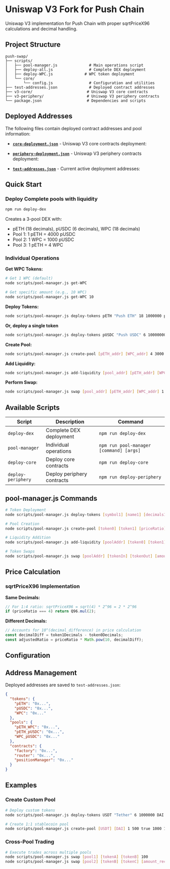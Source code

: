# Uniswap V3 Fork for Push Chain

Uniswap V3 implementation for Push Chain with proper sqrtPriceX96 calculations and decimal handling.

## Project Structure

```
push-swap/
├── scripts/
│   ├── pool-manager.js              # Main operations script
│   ├── deploy-all.js                # Complete DEX deployment
│   ├── deploy-WPC.js              # WPC token deployment
│   └── core/
│       └── config.js                # Configuration and utilities
├── test-addresses.json              # Deployed contract addresses
├── v3-core/                        # Uniswap V3 core contracts
├── v3-periphery/                   # Uniswap V3 periphery contracts  
└── package.json                    # Dependencies and scripts
```

## Deployed Addresses

The following files contain deployed contract addresses and pool information:

- **[`core-deployment.json`](./core-deployment.json)** - Uniswap V3 core contracts deployment:

- **[`periphery-deployment.json`](./periphery-deployment.json)** - Uniswap V3 periphery contracts deployment:

- **[`test-addresses.json`](./test-addresses.json)** - Current active deployment addresses:


## Quick Start

### Deploy Complete pools with liquidity
```bash
npm run deploy-dex
```

Creates a 3-pool DEX with:
- pETH (18 decimals), pUSDC (6 decimals), WPC (18 decimals)
- Pool 1: 1 pETH = 4000 pUSDC
- Pool 2: 1 WPC = 1000 pUSDC  
- Pool 3: 1 pETH = 4 WPC

### Individual Operations

**Get WPC Tokens:**
```bash
# Get 1 WPC (default)
node scripts/pool-manager.js get-WPC

# Get specific amount (e.g., 10 WPC)
node scripts/pool-manager.js get-WPC 10
```

**Deploy Tokens:**
```bash
node scripts/pool-manager.js deploy-tokens pETH "Push ETH" 18 1000000 pUSDC "Push USDC" 6 10000000
```

**Or, deploy a single token**
```bash
node scripts/pool-manager.js deploy-tokens pUSDC "Push USDC" 6 10000000
```

**Create Pool:**
```bash
node scripts/pool-manager.js create-pool [pETH_addr] [WPC_addr] 4 3000 true 1 4
```

**Add Liquidity:**
```bash
node scripts/pool-manager.js add-liquidity [pool_addr] [pETH_addr] [WPC_addr] 1 4  
```

**Perform Swap:**
```bash
node scripts/pool-manager.js swap [pool_addr] [pETH_addr] [WPC_addr] 1
```

## Available Scripts

| Script | Description | Command |
|--------|-------------|---------|
| `deploy-dex` | Complete DEX deployment | `npm run deploy-dex` |
| `pool-manager` | Individual operations | `npm run pool-manager [command] [args]` |
| `deploy-core` | Deploy core contracts | `npm run deploy-core` |
| `deploy-periphery` | Deploy periphery contracts | `npm run deploy-periphery` |

## pool-manager.js Commands

```bash
# Token Deployment
node scripts/pool-manager.js deploy-tokens [symbol1] [name1] [decimals1] [supply1] [symbol2] [name2] [decimals2] [supply2]

# Pool Creation  
node scripts/pool-manager.js create-pool [token0] [token1] [priceRatio] [fee] [addLiquidity] [amount0] [amount1]

# Liquidity Addition
node scripts/pool-manager.js add-liquidity [poolAddr] [token0] [token1] [amount0] [amount1]

# Token Swaps
node scripts/pool-manager.js swap [poolAddr] [tokenIn] [tokenOut] [amountIn]
```

## Price Calculation

### sqrtPriceX96 Implementation

**Same Decimals:**
```javascript
// For 1:4 ratio: sqrtPriceX96 = sqrt(4) * 2^96 = 2 * 2^96
if (priceRatio === 4) return Q96.mul(2);
```

**Different Decimals:**
```javascript
// Accounts for 10^(decimal_difference) in price calculation
const decimalDiff = token1Decimals - token0Decimals;
const adjustedRatio = priceRatio * Math.pow(10, decimalDiff);
```

## Configuration

## Address Management

Deployed addresses are saved to `test-addresses.json`:

```json
{
  "tokens": {
    "pETH": "0x...",
    "pUSDC": "0x...", 
    "WPC": "0x..."
  },
  "pools": {
    "pETH_WPC": "0x...",
    "pETH_pUSDC": "0x...",
    "WPC_pUSDC": "0x..."
  },
  "contracts": {
    "factory": "0x...",
    "router": "0x...",
    "positionManager": "0x..."
  }
}
```

## Examples

### Create Custom Pool
```bash
# Deploy custom tokens
node scripts/pool-manager.js deploy-tokens USDT "Tether" 6 1000000 DAI "Dai" 18 1000000

# Create 1:1 stablecoin pool  
node scripts/pool-manager.js create-pool [USDT] [DAI] 1 500 true 1000 1000
```

### Cross-Pool Trading
```bash
# Execute trades across multiple pools
node scripts/pool-manager.js swap [pool1] [tokenA] [tokenB] 100
node scripts/pool-manager.js swap [pool2] [tokenB] [tokenC] [amount_received]
``` 